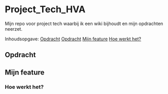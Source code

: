 # Project_Tech_HVA
Mijn repo voor project tech waarbij ik een wiki bijhoudt en mijn opdrachten neerzet.

Inhoudsopgave:
[Opdracht](##-Opdracht)
[Opdracht](##-Opdracht)
[Mijn feature](##-Mijn-feature)
  [Hoe werkt het?](##-Hoe-werkt-het?)
## Opdracht
## Mijn feature
  ### Hoe werkt het?
